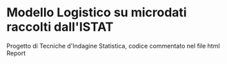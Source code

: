 # Modello Logistico su microdati raccolti dall'ISTAT

Progetto di Tecniche d'Indagine Statistica, codice commentato nel file html Report
